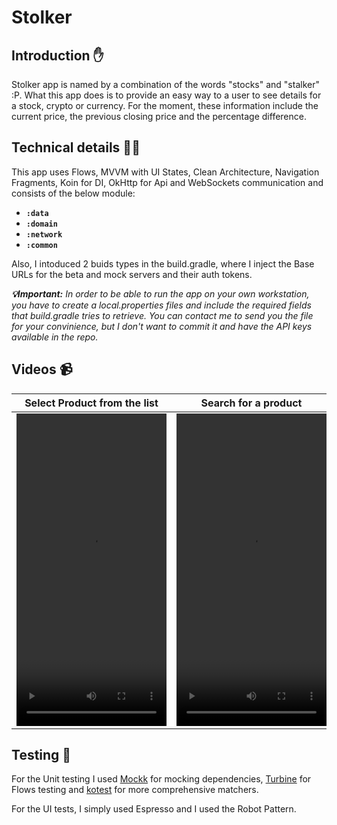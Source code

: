 # Stolker

## Introduction :hand:

Stolker app is named by a combination of the words "stocks" and "stalker" :P. What this app does is to provide an easy way to a user to see details for a stock, crypto or currency. For the moment, these information include the current price, the previous closing price and the percentage difference.

## Technical details :man_technologist:

This app uses Flows, MVVM with UI States, Clean Architecture, Navigation Fragments, Koin for DI, OkHttp for Api and WebSockets communication and consists of the below module:

- **`:data`**
- **`:domain`**
- **`:network`**
- **`:common`**

Also, I intoduced 2 buids types in the build.gradle, where I inject the Base URLs for the beta and mock servers and their auth tokens. 

_**:bulb:Important:** In order to be able to run the app on your own workstation, you have to create a local.properties files and include the required fields that build.gradle tries to retrieve. You can contact me to send you the file for your convinience, but I don't want to commit it and have the API keys available in the repo._

## Videos :video_camera:

| Select Product from the list | Search for a product |
| --- | --- |
| <video width="240" height="500" controls> <source src="/screenrecordings/product_search_and_details.webm" type="video/webm"></video> | <video width="240" height="500" controls> <source src="/select_product_from_the_list.webm" type="video/webm"></video> |

## Testing :test_tube:

For the Unit testing I used [Mockk](https://mockk.io/) for mocking dependencies, [Turbine](https://github.com/cashapp/turbine) for Flows testing and [kotest](https://github.com/kotest/kotest) for more comprehensive matchers.

For the UI tests, I simply used Espresso and I used the Robot Pattern.
